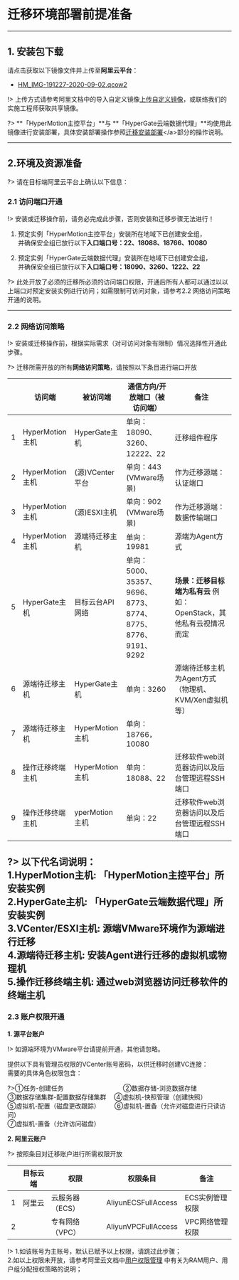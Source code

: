 # 迁移环境部署前提准备


---

## 1. 安装包下载

请点击获取以下镜像文件并上传至**阿里云平台**：



- [HM_IMG-191227-2020-09-02.qcow2](https://oneprocloud.oss-cn-beijing.aliyuncs.com/download/HM_IMG-191227-2020-09-02.qcow2)

!> 上传方式请参考阿里文档中的导入自定义镜像[上传自定义镜像](https://help.aliyun.com/document_detail/25464.html?spm=5176.11065259.1996646101.searchclickresult.4b5c780dLB7kN3&aly_as=Fk09A1df)，或联络我们的实施工程师获取共享镜像。

?> **「HyperMotion主控平台」**与 **「HyperGate云端数据代理」**均使用此镜像进行安装部署，具体安装部署操作参照[迁移安装部署](https://docs.oneprocloud.com/#/standalone/vmdeploy")</a>部分的操作说明。

---

## 2.环境及资源准备

?> 请在目标端阿里云平台上确认以下信息：



### 2.1 访问端口开通

!> 安装或迁移操作前，请务必完成此步骤，否则安装和迁移步骤无法进行！


1. 预定实例「HyperMotion主控平台」安装所在地域下已创建安全组，</br>并确保安全组已放行以下**入口端口号：22、18088、18766、10080**

2. 预定实例「HyperGate云端数据代理」安装所在地域下已创建安全组，</br>并确保安全组已放行以下**入口端口号：18090、3260、1222、22**


?> 此处开放了必须的迁移所必须的访问端口权限，开通后所有人都可以通过以以上端口对预定安装实例进行访问；如需限制可访问对象，请参考2.2 网络访问策略开通的说明。

---

### 2.2 网络访问策略


!> 安装或迁移操作前，根据实际需求（对可访问对象有限制）情况选择性开通此步骤。


?> 迁移所需开放的所有**网络访问策略**，请按照以下条目进行端口开放


|   | 访问端         | 被访问端       | 通信方向/开放端口（被访问端）                    | 备注                                                         |
| - | -------------- | --------------- | ----------------------------------------------------------- | -------------------------------------------------------------- |
| 1 | HyperMotion主机    | HyperGate主机       | 单向：18090、3260、12222、22                               | 迁移组件程序                                             |
| 2 | HyperMotion主机                | (源)VCenter平台        | 单向：443 (VMware场景)                | 作为迁移源端：认证端口                              |
| 3 |HyperMotion主机                | (源)ESXI主机    | 单向：902 (VMware场景)                                               | 作为迁移源端：数据传输端口                        |
| 4 |  HyperMotion主机               | 源端待迁移主机 | 单向：19981       | 源端为Agent方式                                           |
| 5 | HyperGate主机      | 目标云台API网络 | 单向：5000、35357、9696、8773、8774、8775、8776、9191、9292 | **场景：迁移目标端为私有云** 例如：OpenStack，其他私有云视情况而定 |
| 6 | 源端待迁移主机 | HyperGate主机       | 单向：3260                                               | 源端待迁移主机为Agent方式（物理机、KVM/Xen虚拟机等） |
| 7 |  源端待迁移主机              | HyperMotion主机     | 单向：18766，10080                                      |                                                                |
| 8 | 操作迁移终端主机   | HyperMotion 主机    | 单向：18088、22  | 迁移软件web浏览器访问以及后台管理远程SSH端口
| 9 | 操作迁移终端主机   | yperMotion 主机    | 单向：22  | 迁移软件web浏览器访问以及后台管理远程SSH端口


?> **以下代名词说明：** </br>
**1.HyperMotion主机:** 「HyperMotion主控平台」所安装实例</br>
**2.HyperGate主机:** 「HyperGate云端数据代理」所安装实例</br>
**3.VCenter/ESXI主机:** 源端VMware环境作为源端进行迁移</br>
**4.源端待迁移主机:** 安装Agent进行迁移的虚拟机或物理机</br>
**5.操作迁移终端主机:** 通过web浏览器访问迁移软件的终端主机</br>
---

### 2.3 账户权限开通

**1. 源平台账户**

!> 如源端环境为VMware平台请提前开通，其他请忽略。

提供以下具有管理员权限的VCenter账号密码，以供迁移时创建VC连接：</br>
需要的具体角色权限包含：</br>

?>①任务-创建任务 &ensp; &ensp; &ensp;&ensp; &ensp; &ensp; &ensp;&ensp; &ensp;&ensp;&ensp; &ensp;&ensp; &ensp;②数据存储-浏览数据存储</br>
③数据存储集群-配置数据存储集群&ensp;&ensp; ④虚拟机-快照管理（创建快照）</br>
⑤虚拟机-配置（磁盘更改跟踪） &ensp; &ensp;&ensp;  ⑥虚拟机-置备（允许对磁盘进行只读访问） </br>
⑦虚拟机-置备（允许访问磁盘）

**2. 阿里云账户**

 
?>  按照条目对迁移账户进行所需权限开放

 |   | 目标云端 | 权限          | 权限条目        | 备注          |
 | - | -------- | --------------- | ------------------- | --------------- |
 | 1 | 阿里云 | 云服务器（ECS） | AliyunECSFullAccess | ECS实例管理权限 |
 | 2 |          | 专有网络（VPC） | AliyunVPCFullAccess | VPC网络管理权限 |

!> 1.如该账号为主账号，默认已赋予以上权限，请跳过此步骤；</br>
2.如以上权限未开放，请参考阿里云文档中[用户权限管理](https://help.aliyun.com/document_detail/64817.html?spm=a2c4g.11186623.4.1.7d0b324dhpn0yW) 中有关为RAM用户、用户组分配授权策略的说明；

